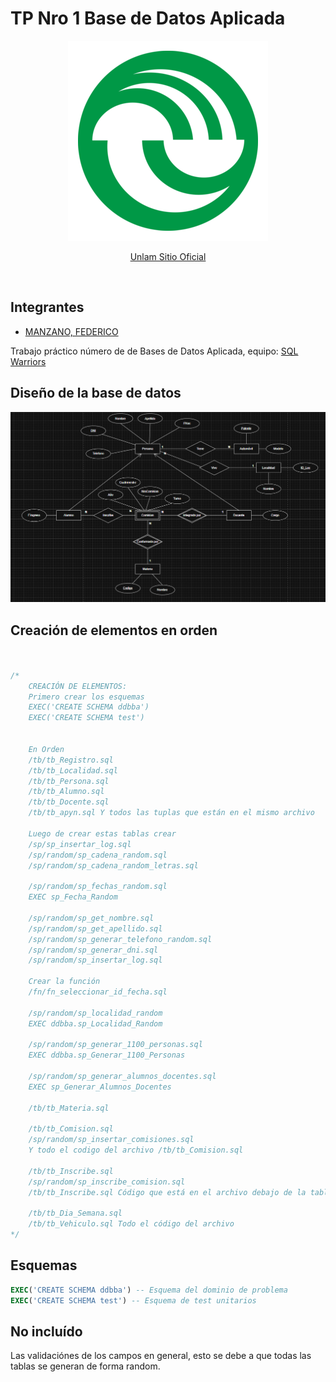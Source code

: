 # TP Nro 1 Base de Datos Aplicada

<p align="center">
  <img src="logo/logo-uni.png"/>
  
</p>
<p align='center'>
    <a  href='https://www.unlam.edu.ar/'>Unlam Sitio Oficial</a>
</p>

<br/>

## Integrantes

- [MANZANO, FEDERICO](https://github.com/FedeManzano)

Trabajo práctico número de de Bases de Datos Aplicada, equipo: [SQL Warriors](https://github.com/SQL-Warriors/TP_1_Base_De_Datos_Aplicada)

## Diseño de la base de datos

![Diseño](modelado/DER.png)

## Creación de elementos en orden 

```SQL


/*
    CREACIÓN DE ELEMENTOS:
    Primero crear los esquemas
    EXEC('CREATE SCHEMA ddbba')
    EXEC('CREATE SCHEMA test')


    En Orden
    /tb/tb_Registro.sql
    /tb/tb_Localidad.sql
    /tb/tb_Persona.sql
    /tb/tb_Alumno.sql
    /tb/tb_Docente.sql
    /tb/tb_apyn.sql Y todos las tuplas que están en el mismo archivo

    Luego de crear estas tablas crear
    /sp/sp_insertar_log.sql
    /sp/random/sp_cadena_random.sql
    /sp/random/sp_cadena_random_letras.sql 
    
    /sp/random/sp_fechas_random.sql 
    EXEC sp_Fecha_Random 

    /sp/random/sp_get_nombre.sql
    /sp/random/sp_get_apellido.sql
    /sp/random/sp_generar_telefono_random.sql
    /sp/random/sp_generar_dni.sql
    /sp/random/sp_insertar_log.sql

    Crear la función 
    /fn/fn_seleccionar_id_fecha.sql

    /sp/random/sp_localidad_random
    EXEC ddbba.sp_Localidad_Random

    /sp/random/sp_generar_1100_personas.sql
    EXEC ddbba.sp_Generar_1100_Personas

    /sp/random/sp_generar_alumnos_docentes.sql
    EXEC sp_Generar_Alumnos_Docentes

    /tb/tb_Materia.sql

    /tb/tb_Comision.sql 
    /sp/random/sp_insertar_comisiones.sql
    Y todo el codigo del archivo /tb/tb_Comision.sql 

    /tb/tb_Inscribe.sql 
    /sp/random/sp_inscribe_comision.sql
    /tb/tb_Inscribe.sql Código que está en el archivo debajo de la tabla

    /tb/tb_Dia_Semana.sql
    /tb/tb_Vehiculo.sql Todo el código del archivo
*/
```

## Esquemas

```SQL
EXEC('CREATE SCHEMA ddbba') -- Esquema del dominio de problema
EXEC('CREATE SCHEMA test') -- Esquema de test unitarios
```

## No incluído

Las validaciónes de los campos en general, esto se debe a que todas las tablas se generan de forma 
random.